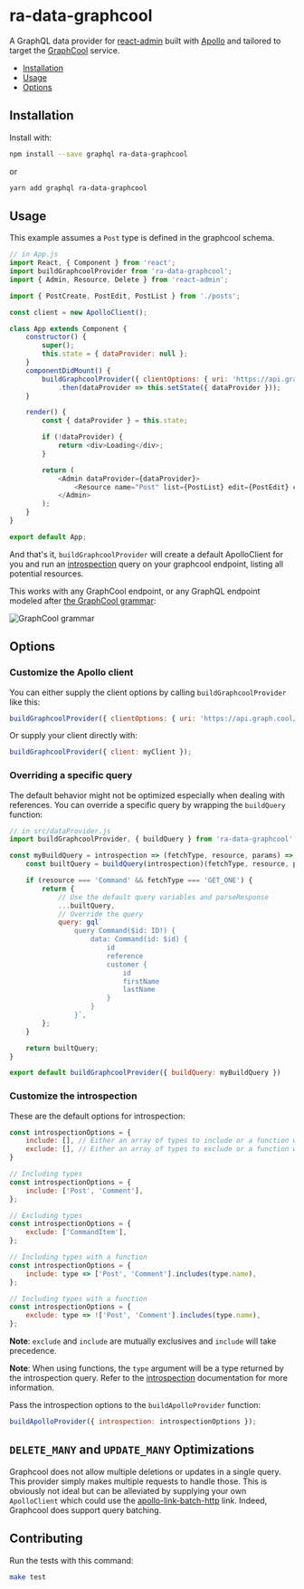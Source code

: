 # ra-data-graphcool

A GraphQL data provider for [react-admin](https://github.com/marmelab/react-admin/)
built with [Apollo](http://www.apollodata.com/) and tailored to target the [GraphCool](https://www.graph.cool/) service.

- [Installation](#installation)
- [Usage](#installation)
- [Options](#options)

## Installation

Install with:

```sh
npm install --save graphql ra-data-graphcool
```

or

```sh
yarn add graphql ra-data-graphcool
```

## Usage

This example assumes a `Post` type is defined in the graphcool schema.

```js
// in App.js
import React, { Component } from 'react';
import buildGraphcoolProvider from 'ra-data-graphcool';
import { Admin, Resource, Delete } from 'react-admin';

import { PostCreate, PostEdit, PostList } from './posts';

const client = new ApolloClient();

class App extends Component {
    constructor() {
        super();
        this.state = { dataProvider: null };
    }
    componentDidMount() {
        buildGraphcoolProvider({ clientOptions: { uri: 'https://api.graph.cool/simple/v1/graphcool_id' }})
            .then(dataProvider => this.setState({ dataProvider }));
    }

    render() {
        const { dataProvider } = this.state;

        if (!dataProvider) {
            return <div>Loading</div>;
        }

        return (
            <Admin dataProvider={dataProvider}>
                <Resource name="Post" list={PostList} edit={PostEdit} create={PostCreate} remove={Delete} />
            </Admin>
        );
    }
}

export default App;
```

And that's it, `buildGraphcoolProvider` will create a default ApolloClient for you and run an [introspection](http://graphql.org/learn/introspection/) query on your graphcool endpoint, listing all potential resources.

This works with any GraphCool endpoint, or any GraphQL endpoint modeled after [the GraphCool grammar](https://github.com/graphcool/graphcool-framework/blob/master/docs/0.x/02-Concepts/02-Database-%26-API/03-API-Capabilities.md):

![GraphCool grammar](https://camo.githubusercontent.com/a58fc16d347122afd015c06a96591c5ecc1bed62/68747470733a2f2f696d6775722e636f6d2f4d6f496e665a4d2e706e67) 

## Options

### Customize the Apollo client

You can either supply the client options by calling `buildGraphcoolProvider` like this:

```js
buildGraphcoolProvider({ clientOptions: { uri: 'https://api.graph.cool/simple/v1/graphcool_id', ...otherApolloOptions } });
```

Or supply your client directly with:

```js
buildGraphcoolProvider({ client: myClient });
```

### Overriding a specific query

The default behavior might not be optimized especially when dealing with references. You can override a specific query by wrapping the `buildQuery` function:

```js
// in src/dataProvider.js
import buildGraphcoolProvider, { buildQuery } from 'ra-data-graphcool';

const myBuildQuery = introspection => (fetchType, resource, params) => {
    const builtQuery = buildQuery(introspection)(fetchType, resource, params);

    if (resource === 'Command' && fetchType === 'GET_ONE') {
        return {
            // Use the default query variables and parseResponse
            ...builtQuery,
            // Override the query
            query: gql`
                query Command($id: ID!) {
                    data: Command(id: $id) {
                        id
                        reference
                        customer {
                            id
                            firstName
                            lastName
                        }
                    }
                }`,
        };
    }

    return builtQuery;
}

export default buildGraphcoolProvider({ buildQuery: myBuildQuery })
```

### Customize the introspection

These are the default options for introspection:

```js
const introspectionOptions = {
    include: [], // Either an array of types to include or a function which will be called for every type discovered through introspection
    exclude: [], // Either an array of types to exclude or a function which will be called for every type discovered through introspection
}

// Including types
const introspectionOptions = {
    include: ['Post', 'Comment'],
};

// Excluding types
const introspectionOptions = {
    exclude: ['CommandItem'],
};

// Including types with a function
const introspectionOptions = {
    include: type => ['Post', 'Comment'].includes(type.name),
};

// Including types with a function
const introspectionOptions = {
    exclude: type => !['Post', 'Comment'].includes(type.name),
};
```

**Note**: `exclude` and `include` are mutually exclusives and `include` will take precedence.

**Note**: When using functions, the `type` argument will be a type returned by the introspection query. Refer to the [introspection](http://graphql.org/learn/introspection/) documentation for more information.

Pass the introspection options to the `buildApolloProvider` function:

```js
buildApolloProvider({ introspection: introspectionOptions });
```

## `DELETE_MANY` and `UPDATE_MANY` Optimizations

Graphcool does not allow multiple deletions or updates in a single query. This provider simply makes multiple requests to handle those. This is obviously not ideal but can be alleviated by supplying your own `ApolloClient` which could use the [apollo-link-batch-http](https://www.apollographql.com/docs/link/links/batch-http.html) link. Indeed, Graphcool does support query batching.

## Contributing

Run the tests with this command:

```sh
make test
```
